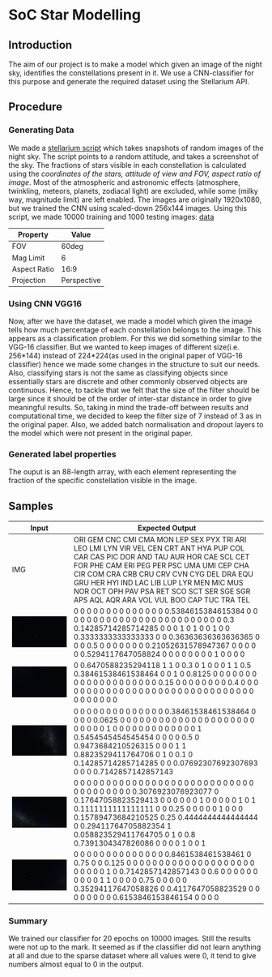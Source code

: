 # SoC Star Modelling
## Introduction
The aim of our project is to make a model which given an image of the night sky, identifies the constellations present in it. We use a CNN-classifier for this purpose and generate the required dataset using the Stellarium API.
## Procedure
### Generating Data
We made a [stellarium script](./generation_tools/bear-tracker.ssc) which takes snapshots of random images of the night sky.
The script points to a random attitude, and takes a screenshot of the sky. The fractions of stars visible in each constellation is calculated using the _coordinates of the stars, attitude of view and FOV, aspect ratio of image_. Most of the atmospheric and astronomic effects (atmosphere, twinkling, meteors, planets, zodiacal light) are excluded, while some (milky way, magnitude limit) are left enabled. The images are originally 1920x1080, but we trained the CNN using scaled-down 256x144 images. Using this script, we made 10000 training and 1000 testing images: [data](https://drive.google.com/file/d/1ht-Py8yWtqoB3QZBt6jJJEHNFQDh-75X/view) 

| Property | Value |
| --- | --- |
| FOV | 60deg |
| Mag Limit | 6 |
| Aspect Ratio | 16:9 |
| Projection | Perspective |
### Using CNN VGG16
Now, after we have the dataset, we made a model which given the image tells how much percentage of each constellation belongs to the image. This appears as a classification problem. For this we did something similar to the VGG-16 classifier. But we wanted to keep images of different size(i.e. 256\*144) instead of 224*224(as used in the original paper of VGG-16 classifier) hence we made some changes in the structure to suit our needs. Also, classifying stars is not the same as classifying objects since essentially stars are discrete and other commonly observed objects are continuous. Hence, to tackle that we felt that the size of the filter should be large since it should be of the order of inter-star distance in order to give meaningful results. So, taking in mind the trade-off between results and computational time, we decided to keep the filter size of 7 instead of 3 as in the original paper. Also, we added batch normalisation and dropout layers to the model which were not present in the original paper.
### Generated label properties
The ouput is an 88-length array, with each element representing the fraction of the specific constellation visible in the image.
## Samples
| Input | Expected Output |
| --- | --- |
| IMG | ORI GEM CNC CMI CMA MON LEP SEX PYX TRI ARI LEO LMI LYN VIR VEL CEN CRT ANT HYA PUP COL CAR CAS PIC DOR AND TAU AUR HOR CAE SCL CET FOR PHE CAM ERI PEG PER PSC UMA UMI CEP CHA CIR COM CRA CRB CRU CRV CVN CYG DEL DRA EQU GRU HER HYI IND LAC LIB LUP LYR MEN MIC MUS NOR OCT OPH PAV PSA RET SCO SCT SER SGE SGR APS AQL AQR ARA VOL VUL BOO CAP TUC TRA TEL |
| ![0](./sample/0.png) | 0 0 0 0 0 0 0 0 0 0 0 0 0 0 0.5384615384615384 0 0 0 0 0 0 0 0 0 0 0 0 0 0 0 0 0 0 0 0 0 0 0 0 0 0.3 0.14285714285714285 0 0 0 1 0 1 0 0 1 0 0 0.3333333333333333 0 0 0.36363636363636365 0 0 0 0.5 0 0 0 0 0 0 0 0.21052631578947367 0 0 0 0 0 0.5294117647058824 0 0 0 0 0 0 0 0 1 0 0 0 0 |
| ![1](./sample/1.png) | 0 0.6470588235294118 1 1 0 0.3 0 1 0 0 0 1 1 0.5 0.38461538461538464 0 0 1 0 0.8125 0 0 0 0 0 0 0 0 0 0 0 0 0 0 0 0 0 0 0 0 0.15 0 0 0 0 0 0 0 0 0.4 0 0 0 0 0 0 0 0 0 0 0 0 0 0 0 0 0 0 0 0 0 0 0 0 0 0 0 0 0 0 0 0 0 0 0 0 0 0 |
| ![2](./sample/2.png) | 0 0 0 0 0 0 0 0 0 0 0 0 0 0 0.38461538461538464 0 0 0 0 0.0625 0 0 0 0 0 0 0 0 0 0 0 0 0 0 0 0 0 0 0 0 0 0 0 0 0 0 1 0 0 0 0 0 0 0 0 0 0 0 0 0 1 0.5454545454545454 0 0 0 0 0.5 0 0.9473684210526315 0 0 0 1 1 0.8823529411764706 0 1 0 0.1 0 0.14285714285714285 0 0 0.07692307692307693 0 0 0 0.7142857142857143 |
| ![3](./sample/3.png) | 0 0 0 0 0 0 0 0 0 0 0 0 0 0 0 0 0 0 0 0 0 0 0 0 0 0 0 0 0 0 0 0 0 0 0 0 0 0.3076923076923077 0 0.17647058823529413 0 0 0 0 0 0 1 0 0 0 0 0 1 0 1 0.1111111111111111 0 0 0.25 0 0 0 0 0 1 0 0 0 0.15789473684210525 0.25 0.4444444444444444 0 0.29411764705882354 1 0.058823529411764705 0 1 0 0.8 0.7391304347826086 0 0 0 0 1 0 0 1 |
| ![4](./sample/4.png) | 0 0 0 0 0 0 0 0 0 0 0 0 0 0 0.8461538461538461 0 0.75 0 0 0.125 0 0 0 0 0 0 0 0 0 0 0 0 0 0 0 0 0 0 0 0 0 0 0 0 0 1 0 0.7142857142857143 0 0.6 0 0 0 0 0 0 0 0 0 0 1 1 0 0 0 0 0.75 0 0 0 0 0 0.35294117647058826 0 0.4117647058823529 0 0 0 0 0 0 0 0 0.6153846153846154 0 0 0 0 |
### Summary
We trained our classifier for 20 epochs on 10000 images. Still the results were not up to the mark. It seemed as if the classifier did not learn anything at all and due to the sparse dataset where all values were 0, it tend to give numbers almost equal to 0 in the output.
